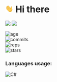 # <img src="https://raw.githubusercontent.com/REgorion/REgorion/main/wave.gif" width="25px"> Hi there 
<!--[![Anurag's GitHub stats](https://github-readme-stats.vercel.app/api?username=REgorion)](https://github.com/anuraghazra/github-readme-stats)-->
<img src="https://visitor-badge.glitch.me/badge?page_id=REgorion.visitor-badge&color=5194f0" /> <img src="https://img.shields.io/github/followers/REgorion?style=social" />

![age](https://img.shields.io/static/v1?style=for-the-badge&label=Account%20age%3A%E2%96%88&color=555&labelColor=%23ffd33d&message=4%20years)<br/>
![commits](https://img.shields.io/static/v1?style=for-the-badge&label=Total%20commits%3A&color=555&labelColor=%230366d6&message=90)<br/>
![reps](https://img.shields.io/static/v1?style=for-the-badge&label=Repositories%3A&color=555&labelColor=%236a737d&message=4)<br/>
![stars](https://img.shields.io/static/v1?style=for-the-badge&label=Stars%3A&color=555&labelColor=%23fff5b1&message=1%20recived)<br/>



### Languages usage:
![C#](https://img.shields.io/static/v1?style=flat&label=C%23&color=555&labelColor=%23178600&message=100%25)


